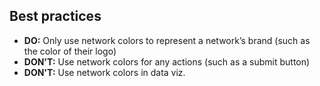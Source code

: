 ## Best practices

- **DO:** Only use network colors to represent a network’s brand (such as the color of their logo)
- **DON'T:** Use network colors for any actions (such as a submit button)
- **DON'T:** Use network colors in data viz.
